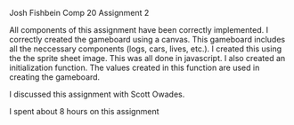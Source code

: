 Josh Fishbein		Comp 20			Assignment 2

All components of this assignment have been correctly implemented. I correctly
created the gameboard using a canvas. This gameboard includes all the
neccessary components (logs, cars, lives, etc.). I created this using the
the sprite sheet image. This was all done in javascript. I also created an
initialization function. The values created in this function are used in
creating the gameboard.

I discussed this assignment with Scott Owades.

I spent about 8 hours on this assignment
